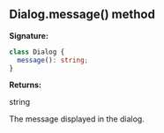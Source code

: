 ## Dialog.message() method

**Signature:**

```typescript
class Dialog {
  message(): string;
}
```

**Returns:**

string

The message displayed in the dialog.
